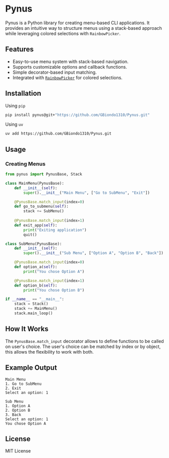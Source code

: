 # Pynus

Pynus is a Python library for creating menu-based CLI applications. It provides an intuitive way to structure menus using a stack-based approach while leveraging colored selections with `RainbowPicker`.

## Features
- Easy-to-use menu system with stack-based navigation.
- Supports customizable options and callback functions.
- Simple decorator-based input matching.
- Integrated with [`RainbowPicker`](https://github.com/GBiondo1310/rainbow_pick.git) for colored selections.

## Installation

Using ```pip```
```sh
pip install pynus@git+"https://github.com/GBiondo1310/Pynus.git"
```

Using ```uv```
```sh
uv add https://github.com/GBiondo1310/Pynus.git
```

## Usage

### Creating Menus

```python
from pynus import PynusBase, Stack

class MainMenu(PynusBase):
    def __init__(self):
        super().__init__("Main Menu", ["Go to SubMenu", "Exit"])

    @PynusBase.match_input(index=0)
    def go_to_submenu(self):
        stack += SubMenu()
    
    @PynusBase.match_input(index=1)
    def exit_app(self):
        print("Exiting application")
        quit()

class SubMenu(PynusBase):
    def __init__(self):
        super().__init__("Sub Menu", ["Option A", "Option B", "Back"])

    @PynusBase.match_input(index=0)
    def option_a(self):
        print("You chose Option A")

    @PynusBase.match_input(index=1)
    def option_b(self):
        print("You chose Option B")

if __name__ == "__main__":
    stack = Stack()
    stack += MainMenu()
    stack.main_loop()
```

## How It Works

The ```PynusBase.match_input``` decorator allows to define functions to be called
on user's choice.
The user's choice can be matched by index or by object, this allows the flexibility to
work with both.

## Example Output
```
Main Menu
1. Go to SubMenu
2. Exit
Select an option: 1

Sub Menu
1. Option A
2. Option B
3. Back
Select an option: 1
You chose Option A
```

## License
MIT License

